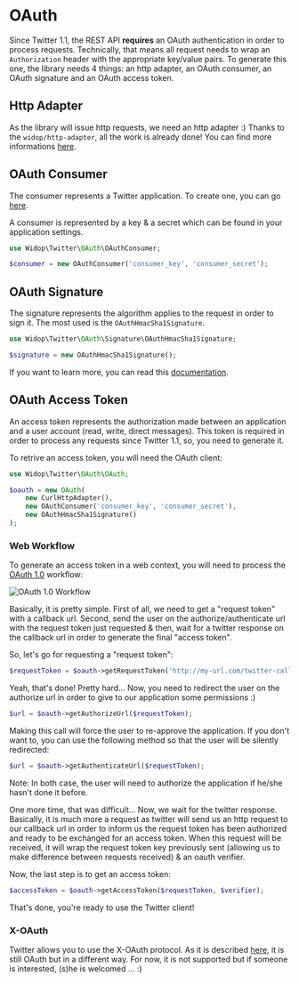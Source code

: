 # OAuth

Since Twitter 1.1, the REST API **requires** an OAuth authentication in order to process requests. Technically, that
means all request needs to wrap an `Authorization` header with the appropriate key/value pairs. To generate this one,
the library needs 4 things: an http adapter, an OAuth consumer, an OAuth signature and an OAuth access token.

## Http Adapter

As the library will issue http requests, we need an http adapter :) Thanks to the `widop/http-adapter`, all the work
is already done! You can find more informations [here](https://github.com/widop/http-adapter).

## OAuth Consumer

The consumer represents a Twitter application. To create one, you can go [here](https://dev.twitter.com/apps).

A consumer is represented by a key & a secret which can be found in your application settings.

``` php
use Widop\Twitter\OAuth\OAuthConsumer;

$consumer = new OAuthConsumer('consumer_key', 'consumer_secret');
```

## OAuth Signature

The signature represents the algorithm applies to the request in order to sign it. The most used is the
`OAuthHmacSha1Signature`.

``` php
use Widop\Twitter\OAuth\Signature\OAuthHmacSha1Signature;

$signature = new OAuthHmacSha1Signature();
```

If you want to learn more, you can read this [documentation](signature.md).

## OAuth Access Token

An access token represents the authorization made between an application and a user account (read, write,
direct messages). This token is required in order to process any requests since Twitter 1.1, so, you need to
generate it.

To retrive an access token, you will need the OAuth client:

``` php
use Widop\Twitter\OAuth\OAuth;

$oauth = new OAuth(
    new CurlHttpAdapter(),
    new OAuthConsumer('consumer_key', 'consumer_secret'),
    new OAuthHmacSha1Signature()
);
```

### Web Workflow

To generate an access token in a web context, you will need to process the
[OAuth 1.0](http://oauth.net/core/1.0/#anchor9) workflow:

![OAuth 1.0 Workflow](http://oauth.net/core/diagram.png)

Basically, it is pretty simple. First of all, we need to get a "request token" with a callback url. Second, send the
user on the authorize/authenticate url with the request token just requested & then, wait for a twitter response on the
callback url in order to generate the final "access token".

So, let's go for requesting a "request token":

``` php
$requestToken = $oauth->getRequestToken('http://my-url.com/twitter-callback');
```

Yeah, that's done! Pretty hard... Now, you need to redirect the user on the authorize url in order to give to our
application some permissions :)

``` php
$url = $oauth->getAuthorizeUrl($requestToken);
```

Making this call will force the user to re-approve the application. If you don't want to, you can use the following
method so that the user will be silently redirected:

``` php
$url = $oauth->getAuthenticateUrl($requestToken);
```

Note: In both case, the user will need to authorize the application if he/she hasn't done it before.

One more time, that was difficult... Now, we wait for the twitter response. Basically, it is much more a request as
twitter will send us an http request to our callback url in order to inform us the request token has been authorized
and ready to be exchanged for an access token. When this request will be received, it will wrap the request token key
previously sent (allowing us to make difference between requests received) & an oauth verifier.

Now, the last step is to get an access token:

``` php
$accessToken = $oauth->getAccessToken($requestToken, $verifier);
```

That's done, you're ready to use the Twitter client!

### X-OAuth

Twitter allows you to use the X-OAuth protocol. As it is described [here](https://dev.twitter.com/docs/oauth/xauth), it
is still OAuth but in a different way. For now, it is not supported but if someone is interested, (s)he is welcomed ... :)
